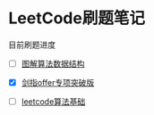 # LeetCode刷题笔记

目前刷题进度

- [ ] [图解算法数据结构](图解算法与数据结构\README.md)
- [x] [剑指offer专项突破版](剑指Offer专项突击版\README.md)
- [ ] [leetcode算法基础](leetcode算法基础\README.md)

